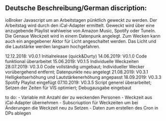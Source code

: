
Deutsche Beschreibung/German discription:
-----------------------------------------

ioBroker Javascript um an Arbeitstagen pünktlich geweckt zu werden. Der Arbeitstag wird durch den iCal-Adapter ermittelt. Geweckt wird über eine anzugebende Playlist wahlweise von Amazon Music,
Spotify oder TuneIn. Die Genaue Weckzeit wird in einem Datenpunk angelegt. Zum Wecken kann auch ein angegebener Aktor für Licht angeschaltet werden. Das Licht und die Lautstärke werden langsam
hochgefahren.

  12.12.2018:   V0.0.1  Initialrelease (quick&Durty)
  14.06.2019:   V0.1.0  Code funktional überarbeitet
  15.06.2019:   V0.1.5  Individuelle Weckzeiten
  28.07.2019:   V0.3.0  Code vollständig umgebaut; Individueller Wecker vorübergehend entfernt; Datenpunkte neu angelegt
  21.08.2019:   V0.3.1  Helligkeitserhöhung und Lautstärkenerhöhung angepasst
  18.09.2019:   V0.3.3  Spotify Playlist eingefügt
  07.10.2019:   V0.3.5  Script generel überarbeitet; Setzen der Zeiten für VIS optimiert; Debugausgabe eingebaut

  to do:
    - Variable mit Anzahl der zu weckenden Personen
    - Weckzeit aus iCal-Adapter übernehmen
    - Subscriuption für Weckzeiten um bei Änderungen die Weckzeit neu zu Setzen
    - Daten zum erstellen des Cron in DPs ablegen
